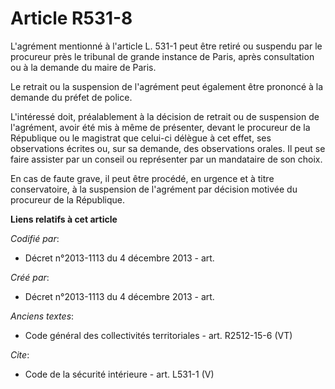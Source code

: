 # Article R531-8

L'agrément mentionné à l'article L. 531-1 peut être retiré ou suspendu par le procureur près le tribunal de grande instance
de Paris, après consultation ou à la demande du maire de Paris. 

Le retrait ou la suspension de l'agrément peut également être prononcé à la demande du préfet de police. 

L'intéressé doit, préalablement à la décision de retrait ou de suspension de l'agrément, avoir été mis à même de présenter,
devant le procureur de la République ou le magistrat que celui-ci délègue à cet effet, ses observations écrites ou, sur sa
demande, des observations orales. Il peut se faire assister par un conseil ou représenter par un mandataire de son choix. 

En cas de faute grave, il peut être procédé, en urgence et à titre conservatoire, à la suspension de l'agrément par décision
motivée du procureur de la République.

**Liens relatifs à cet article**

_Codifié par_:

  - Décret n°2013-1113 du 4 décembre 2013 - art.

_Créé par_:

  - Décret n°2013-1113 du 4 décembre 2013 - art.

_Anciens textes_:

  - Code général des collectivités territoriales - art. R2512-15-6 (VT)

_Cite_:

  - Code de la sécurité intérieure - art. L531-1 (V)
